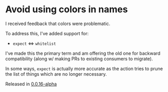 # Avoid using colors in names

I received feedback that colors were problematic.

To address this, I've added support for:

- `expect` <=> `whitelist`

I've made this the primary term and am offering the old one for backward compatibility (along w/ making PRs to existing consumers to migrate).

In some ways, `expect` is actually more accurate as the action tries to prune the list of things which are no longer necessary.

Released in [0.0.16-alpha](https://github.com/check-spelling/check-spelling/releases/tag/0.0.16-alpha)
